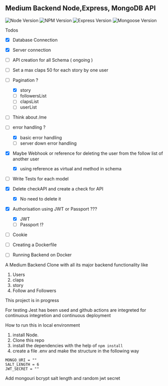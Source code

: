 ## Medium Backend Node,Express, MongoDB API

![Node Version](https://img.shields.io/badge/node-v14.15.4-yellow.svg)
![NPM Version](https://img.shields.io/badge/npm-v6.14.10-blue.svg)
![Express Version](https://img.shields.io/badge/express-v4.17.1-red.svg)
![Mongoose Version](https://img.shields.io/badge/mongoose-v5.11.18-orange.svg)

Todos

- [x] Database Connection
- [x] Server connection
- [ ] API creation for all Schema ( ongoing )
- [ ] Set a max claps 50 for each story by one user 
- [ ] Pagination ? 

    -[x] story
    -[ ] followersList
    -[ ] clapsList
    -[ ] userList

- [ ] Think about /me
- [ ] error handling ?

    -[x] basic error handling
    -[ ] server down error handling

- [x] Maybe Webhook or reference for deleting the user from the follow list of another user

    -[x] using reference as virtual and method in schema

- [ ] Write Tests for each model 
- [x] Delete checkAPI and create a check for API

    -[x] No need to delete it

- [x] Authorisation using JWT or Passport ???

    -[x] JWT
    -[ ] Passport !?

- [ ] Cookie 
- [ ] Creating a Dockerfile
- [ ] Running Backend on Docker

A Medium Backend Clone with all its major backend functionality 
like 
1. Users
2. claps
3. story
4. Follow and Followers

This project is in progress

For testing Jest has been used and github actions are integreted for continuous integretion and continuous deployment

How to run this in local environment
1. install Node.
2. Clone this repo
3. install the dependencies with the help of ```npm install```
4. create a file .env and make the structure in the following way
```
MONGO_URI = ""
SALT_LENGTH = 6
JWT_SECRET = ""

```

Add mongouri bcrypt salt length and random jwt secret



